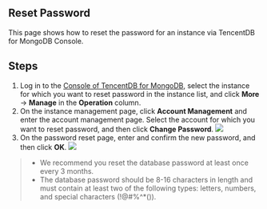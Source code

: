 ## Reset Password
This page shows how to reset the password for an instance via TencentDB for MongoDB Console.

## Steps

1. Log in to the [Console of TencentDB for MongoDB](https://console.cloud.tencent.com/mongodb), select the instance for which you want to reset password in the instance list, and click **More** -> **Manage** in the **Operation** column.
2. On the instance management page, click **Account Management** and enter the account management page. Select the account for which you want to reset password, and then click **Change Password**.
   ![](https://main.qcloudimg.com/raw/521a4ade43e19708dd5d16521515fd6e.png)
3. On the password reset page, enter and confirm the new password, and then click **OK**.
   ![](https://main.qcloudimg.com/raw/70ade7c7fbaa56ae3dbce804035d2bd1.png)


>- We recommend you reset the database password at least once every 3 months.<br>
>- The database password should be 8-16 characters in length and must contain at least two of the following types: letters, numbers, and special characters (!@#%^*()).

